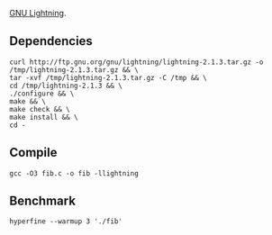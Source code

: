 [GNU Lightning](https://www.gnu.org/software/lightning/).

## Dependencies

```shell
curl http://ftp.gnu.org/gnu/lightning/lightning-2.1.3.tar.gz -o /tmp/lightning-2.1.3.tar.gz && \
tar -xvf /tmp/lightning-2.1.3.tar.gz -C /tmp && \
cd /tmp/lightning-2.1.3 && \
./configure && \
make && \
make check && \
make install && \
cd -
```

## Compile

```shell
gcc -O3 fib.c -o fib -llightning
```

## Benchmark

```shell
hyperfine --warmup 3 './fib'
```
